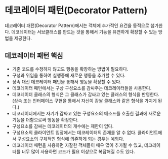 # 데코레이터 패턴(Decorator Pattern)
데코레이터 패턴(Decorator Pattern)에서는 객체에 추가적인 요건을 동적으로 첨가한다.
데코레이터는 서브클래스를 만드는 것을 통해서 기능을 유연하게 확장할 수 있는 방법을 제공한다.

## 데코레이터 패턴 핵심
- 기존 코드를 수정하지 않고도 행동을 확장하는 방법이 필요하다.
- 구성과 위임을 통하여 실행중에 새로운 행동을 추가할 수 있다.
- 상속 대신 데코레이터 패턴을 통해서 행동을 확장할 수 있다.
- 데코레이터 패턴에서는 구상 구성요소를 감싸주는 데코레이터들을 사용한다.
- 데코레이터 클래스의 형식은 그 클래스가 감싸고 있는 클래스의 형식을 반영한다.
  (상속 또는 인터페이스 구현을 통해서 자신이 감쌀 클래스와 같은 형식을 가지게 된다.)
- 데코레이터에서는 자기가 감싸고 있는 구성요소의 메소드를 호출한 결과에 새로운 기능을 더함으로써 행동을 확장한다.
- 구성요소를 감싸는 데코레이터의 개수에는 제한이 없다.
- 구성요소의 클라이언트 입장에서는 데코레이터의 존재를 알 수 없다.
  클라이언트에서 구성요소의 구체적인 형식에 의존하게 되는 경우는 예외다.
- 데코레이터 패턴을 사용하면 자잘한 객체들이 매우 많이 추가될 수 있고, 
  데코레이터를 너무 많이 사용하면 코드가 필요 이상으로 복잡해질 수도 있다.
